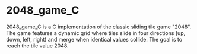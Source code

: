 # 2048_game_C
2048_game_C is a C implementation of the classic sliding tile game "2048". The game features a dynamic grid where tiles slide in four directions (up, down, left, right) and merge when identical values collide. The goal is to reach the tile value 2048.
